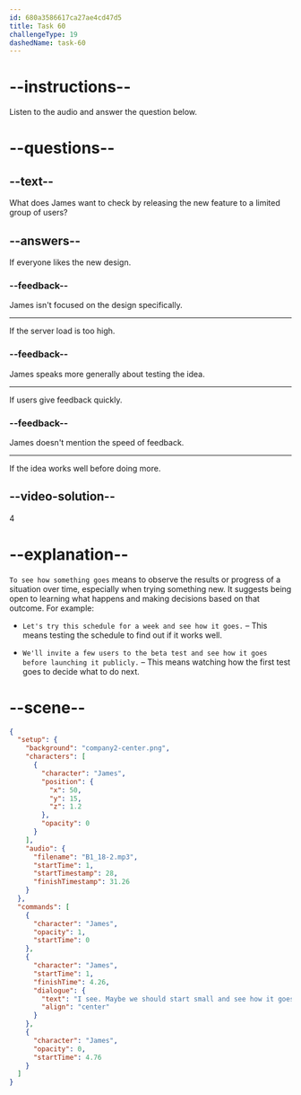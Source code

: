 ```yaml
---
id: 680a3586617ca27ae4cd47d5
title: Task 60
challengeType: 19
dashedName: task-60
---
```


<!-- (Audio) James: I see. Maybe we should start small and see how it goes. -->

# --instructions--

Listen to the audio and answer the question below.

# --questions--

## --text--

What does James want to check by releasing the new feature to a limited group of users?

## --answers--

If everyone likes the new design.

### --feedback--

James isn't focused on the design specifically.

---

If the server load is too high.

### --feedback--

James speaks more generally about testing the idea.

---

If users give feedback quickly.

### --feedback--

James doesn't mention the speed of feedback.

---

If the idea works well before doing more.

## --video-solution--

4

# --explanation--

`To see how something goes` means to observe the results or progress of a situation over time, especially when trying something new. It suggests being open to learning what happens and making decisions based on that outcome. For example:

- `Let's try this schedule for a week and see how it goes.` – This means testing the schedule to find out if it works well.

- `We'll invite a few users to the beta test and see how it goes before launching it publicly.` – This means watching how the first test goes to decide what to do next.

# --scene--

```json
{
  "setup": {
    "background": "company2-center.png",
    "characters": [
      {
        "character": "James",
        "position": {
          "x": 50,
          "y": 15,
          "z": 1.2
        },
        "opacity": 0
      }
    ],
    "audio": {
      "filename": "B1_18-2.mp3",
      "startTime": 1,
      "startTimestamp": 28,
      "finishTimestamp": 31.26
    }
  },
  "commands": [
    {
      "character": "James",
      "opacity": 1,
      "startTime": 0
    },
    {
      "character": "James",
      "startTime": 1,
      "finishTime": 4.26,
      "dialogue": {
        "text": "I see. Maybe we should start small and see how it goes.",
        "align": "center"
      }
    },
    {
      "character": "James",
      "opacity": 0,
      "startTime": 4.76
    }
  ]
}
```
